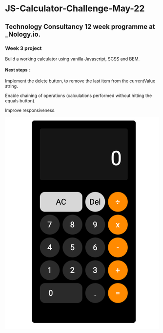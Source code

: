 # JS-Calculator-Challenge-May-22

## Technology Consultancy 12 week programme at \_Nology.io.

### Week 3 project

Build a working calculator using vanilla Javascript, SCSS and BEM.

#### Next steps :

Implement the delete button, to remove the last item from the currentValue string.

Enable chaining of operations (calculations performed without hitting the equals button).

Improve responsiveness.

![Calculator](./images/calculator-img.png)
